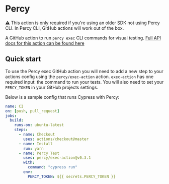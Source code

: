 # Percy

⚠️ This action is only required if you're using an older SDK not using Percy CLI. In Percy CLI, GitHub actions will work out of the box.

A GitHub action to run `percy exec` CLI commands for visual testing. [Full API docs for this action
can be found here](https://docs.percy.io/docs/github-actions#section-exec-action)

## Quick start

To use the Percy exec GitHub action you will need to add a new step to your
actions config using the `percy/exec-action` action. `exec-action` has one
required input: the command to run your tests. You will also need to set your
`PERCY_TOKEN` in your GitHub projects settings.

Below is a sample config that runs Cypress with Percy:

``` yaml
name: CI
on: [push, pull_request]
jobs:
  build:
    runs-on: ubuntu-latest
    steps:
      - name: Checkout
        uses: actions/checkout@master
      - name: Install
        run: yarn
      - name: Percy Test
        uses: percy/exec-action@v0.3.1
        with:
          command: "cypress run"
        env:
          PERCY_TOKEN: ${{ secrets.PERCY_TOKEN }}
```
